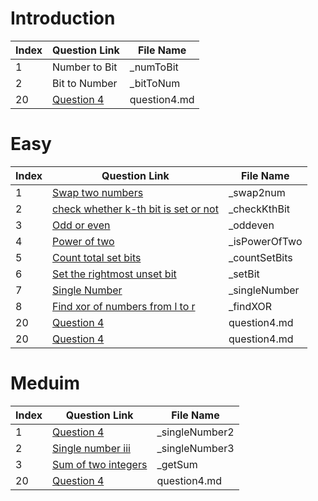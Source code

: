 # Introduction

| Index | Question Link | File Name |
|-------|--------------|-----------|
|   1   | Number to Bit | _numToBit |
|   2   | Bit to Number | _bitToNum |
|   20   | [Question 4](https://www.example.com/question4) | question4.md |


# Easy

| Index | Question Link | File Name |
|-------|--------------|-----------|
|   1   | [Swap two numbers](https://www.geeksforgeeks.org/problems/swap-two-numbers3844/1) | _swap2num |
|   2   | [check whether k-th bit is set or not](https://www.geeksforgeeks.org/problems/check-whether-k-th-bit-is-set-or-not-1587115620/1) | _checkKthBit |
|   3   | [Odd or even](https://practice.geeksforgeeks.org/problems/odd-or-even3618/1) | _oddeven |
|   4   | [Power of two](https://leetcode.com/problems/power-of-two/) | _isPowerOfTwo |
|   5   | [Count total set bits](https://www.geeksforgeeks.org/problems/count-total-set-bits-1587115620/1) | _countSetBits |
|   6   | [Set the rightmost unset bit](hhttps://www.geeksforgeeks.org/problems/set-the-rightmost-unset-bit4436/1) | _setBit |
|   7   | [Single Number](https://leetcode.com/problems/single-number/description/) | _singleNumber |
|   8   | [Find xor of numbers from l to r](https://www.geeksforgeeks.org/problems/find-xor-of-numbers-from-l-to-r/1) | _findXOR |
|   20   | [Question 4](https://www.example.com/question4) | question4.md |
|   20   | [Question 4](https://www.example.com/question4) | question4.md |



# Meduim

| Index | Question Link | File Name |
|-------|--------------|-----------|
|   1   | [Question 4](https://www.example.com/question4) | _singleNumber2 |
|   2   | [Single number iii](https://leetcode.com/problems/single-number-iii/) | _singleNumber3 |
|   3   | [Sum of two integers](https://leetcode.com/problems/sum-of-two-integers/) | _getSum |
|   20   | [Question 4](https://www.example.com/question4) | question4.md |
